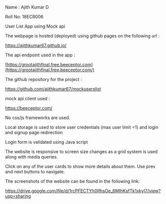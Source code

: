 Name : Ajith Kumar D

Roll No: 18ECR006

User List App using Mock api

The webpage is hosted (deployed) using github pages on the following url :

<https://ajithkumar67.github.io/>

The api endpoint used in the app :

[https://grootajithfinal.free.beeceptor.com](https://grootajithfinal.free.beeceptor.com/)

The github repository for the project :

<https://github.com/ajithkumar67/mockuserslist>

mock api client used :

<https://beeceptor.com/>

No css/js frameworks are used.

Local storage is used to store user credentials (max user limit =1) and login and signup page redirection

Login form is validated using Java script

The website is responsive to screen size changes as a grid system is used along with media queries.

Click on any of the user cards to show more details about them. Use prev and next buttons to navigate.

The screenshots of the website can be found in the following link:

<https://drive.google.com/file/d/1rcPFECTYh0IfhsOe_6MIhKsfTk1xkyI7/view?usp=sharing>
